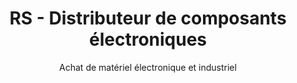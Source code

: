---
layout: documentation
hide_hero: false
hero_image: "image.png"
hero_darken: true
image: "image.png"
component_toc: true
doc_header: true
type: reseller
external_link: https://fr.rs-online.com/web/

title: RS - Distributeur de composants électroniques
subtitle: Achat de matériel électronique et industriel

---